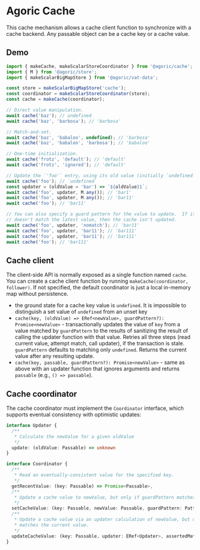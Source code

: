 # Agoric Cache

This cache mechanism allows a cache client function to synchronize with a cache
backend.  Any passable object can be a cache key or a cache value.

## Demo

```js
import { makeCache, makeScalarStoreCoordinator } from '@agoric/cache';
import { M } from '@agoric/store';
import { makeScalarBigMapStore } from '@agoric/vat-data';

const store = makeScalarBigMapStore('cache');
const coordinator = makeScalarStoreCoordinator(store);
const cache = makeCache(coordinator);

// Direct value manipulation.
await cache('baz'); // undefined
await cache('baz', 'barbosa'); // 'barbosa'

// Match-and-set.
await cache('baz', 'babaloo', undefined); // 'barbosa'
await cache('baz', 'babaloo', 'barbosa'); // 'babaloo'

// One-time initialization.
await cache('frotz', 'default'); // 'default'
await cache('frotz', 'ignored'); // 'default'

// Update the `'foo'` entry, using its old value (initially `undefined`).
await cache('foo'); // `undefined`
const updater = (oldValue = 'bar') => `${oldValue}1`;
await cache('foo', updater, M.any()); // 'bar1'
await cache('foo', updater, M.any()); // 'bar11'
await cache('foo'); // 'bar11'

// You can also specify a guard pattern for the value to update.  If it
// doesn't match the latest value, then the cache isn't updated.
await cache('foo', updater, 'nomatch'); // 'bar11'
await cache('foo', updater, 'bar11'); // 'bar111'
await cache('foo', updater, 'bar11'); // 'bar111'
await cache('foo'); // 'bar111'
```

## Cache client

The client-side API is normally exposed as a single function named `cache`.  You
can create a cache client function by running `makeCache(coordinator,
follower)`.  If not specified, the default coordinator is just a local in-memory
map without persistence.

- the ground state for a cache key value is `undefined`.  It is impossible to distinguish a set value of `undefined` from an unset key
- `cache(key, (oldValue) => ERef<newValue>, guardPattern?): Promise<newValue>` -
  transactionally updates the value of `key` from a value matched by `guardPattern`
  to the results of sanitizing the result of calling the updater function with
  that value. Retries all three steps (read current value, attempt match, call updater),
  if the transaction is stale. `guardPattern` defaults to matching only `undefined`.
  Returns the current value after any resulting update.
- `cache(key, passable, guardPattern?): Promise<newValue>` -
  same as above with an updater function that ignores arguments and returns
  `passable` (e.g., `() => passable`).

## Cache coordinator

The cache coordinator must implement the `Coordinator` interface, which supports
eventual consistency with optimistic updates:

```ts
interface Updater {
  /**
   * Calculate the newValue for a given oldValue
   */
  update: (oldValue: Passable) => unknown
}

interface Coordinator {
  /**
   * Read an eventually-consistent value for the specified key.
   */
  getRecentValue: (key: Passable) => Promise<Passable>,
  /**
   * Update a cache value to newValue, but only if guardPattern matches the current value.
   */
  setCacheValue: (key: Passable, newValue: Passable, guardPattern: Pattern) => Promise<Passable>,
  /**
   * Update a cache value via an updater calculation of newValue, but only if guardPattern
   * matches the current value.
   */
  updateCacheValue: (key: Passable, updater: ERef<Updater>, assertedMatch: Matcher) => Promise<Passable>,
}
```
